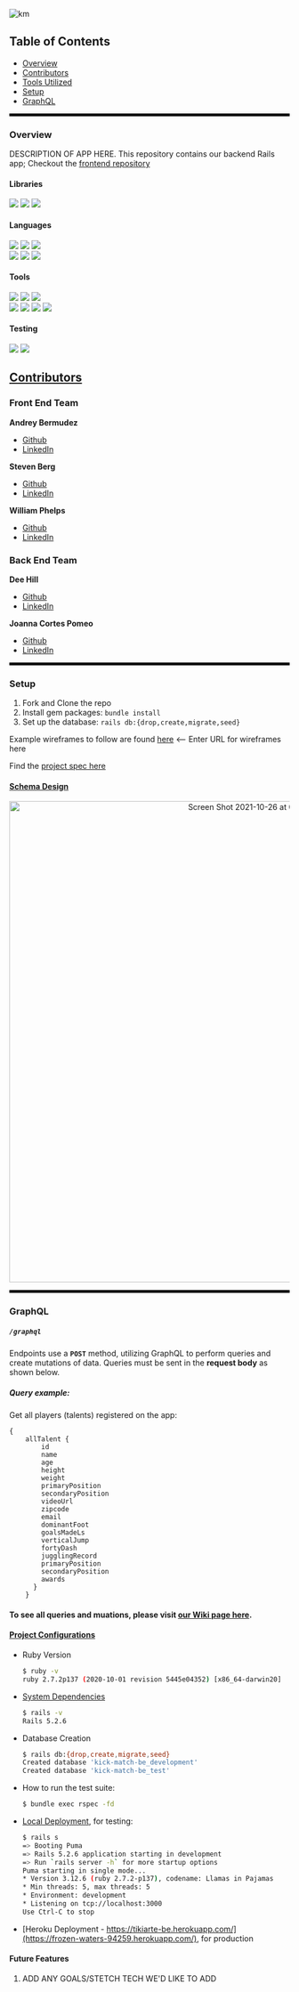![km](https://user-images.githubusercontent.com/75275648/138989326-6a61f331-e94c-4f4a-a871-4c6177995348.png)

## Table of Contents

- [Overview](#overview)
- [Contributors](#contributors)
- [Tools Utilized](#framework)
- [Setup](#setup)
- [GraphQL](#graphql)

<hr style="border:2px solid black"> </hr>

### Overview

DESCRIPTION OF APP HERE.
This repository contains our backend Rails app; Checkout the [frontend repository](https://github.com/kick-match/kick-match-fe)


#### Libraries
<p>
  <img src="https://img.shields.io/badge/react-%2320232a.svg?style=for-the-badge&logo=react&logoColor=%2361DAFB" />
  <img src="https://img.shields.io/badge/Ruby%20On%20Rails-b81818.svg?&style=for-the-badge&logo=rubyonrails&logoColor=white" />
  <img src="https://img.shields.io/badge/-ApolloGraphQL-311C87?style=for-the-badge&logo=apollo-graphql" />
</p>

#### Languages
<p>
  <img src="https://img.shields.io/badge/javascript-%23323330.svg?style=for-the-badge&logo=javascript&logoColor=%23F7DF1E" />
  <img src="https://img.shields.io/badge/css3-%231572B6.svg?style=for-the-badge&logo=css3&logoColor=white" />
  <img src="https://img.shields.io/badge/html5-%23E34F26.svg?style=for-the-badge&logo=html5&logoColor=white" /><br />
  <img src="https://img.shields.io/badge/Ruby-CC0000.svg?&style=for-the-badge&logo=ruby&logoColor=white" />
  <img src="https://img.shields.io/badge/ActiveRecord-CC0000.svg?&style=for-the-badge&logo=rubyonrails&logoColor=white" />
  <img src="https://img.shields.io/badge/-GraphQL-E10098?style=for-the-badge&logo=graphql&logoColor=white" />
</p>

#### Tools
<p>
  <img src="https://img.shields.io/badge/Git-F05032.svg?&style=for-the-badge&logo=git&logoColor=white" />
  <img src="https://img.shields.io/badge/GitHub-181717.svg?&style=for-the-badge&logo=github&logoColor=white" />
  <img src="https://img.shields.io/badge/Postman-FF6E4F.svg?&style=for-the-badge&logo=postman&logoColor=white" />
  </br>
  <img src="https://img.shields.io/badge/Heroku-430098.svg?&style=for-the-badge&logo=heroku&logoColor=white" />
  <img src="https://img.shields.io/badge/PostgreSQL-4169E1.svg?&style=for-the-badge&logo=postgresql&logoColor=white" />
  <img src="https://img.shields.io/badge/CIRCLECI-%23161616.svg?style=for-the-badge&logo=circleci&logoColor=white" />
  <img src="https://img.shields.io/badge/travisci-%232B2F33.svg?style=for-the-badge&logo=travis&logoColor=white" />
</p>

#### Testing
<p>
<img src="https://img.shields.io/badge/-cypress-%23E5E5E5?style=for-the-badge&logo=cypress&logoColor=058a5e" />
<img src="https://img.shields.io/badge/rspec-b81818.svg?&style=for-the-badge&logo=rubygems&logoColor=white" />
</p>


## <ins>Contributors</ins>
### Front End Team
**Andrey Bermudez**
- [Github](https://github.com/Andrey-1992)
- [LinkedIn](https://www.linkedin.com/in/andrey-bermudez-83318220b/)

**Steven Berg**
- [Github](https://github.com/saberg1)
- [LinkedIn](https://www.linkedin.com/in/steven-berg-7b742455/)

**William Phelps**
- [Github](https://github.com/williamphelps13)
- [LinkedIn](https://www.linkedin.com/in/williamjphelps/)

### Back End Team
**Dee Hill**
- [Github](https://github.com/deebot10)
- [LinkedIn](www.linkedin.com/in/dee-hill)

**Joanna Cortes Pomeo**
- [Github](https://github.com/JoannaCoPo)
- [LinkedIn](https://www.linkedin.com/in/joanna-cortes-pomeo-6b1a3aba/)

<hr style="border:2px solid black"> </hr>

### Setup

1. Fork and Clone the repo
2. Install gem packages: `bundle install`
3. Set up the database: `rails db:{drop,create,migrate,seed}`

Example wireframes to follow are found [here](www.time.gov) <-- Enter URL for wireframes here

Find the [project spec here](https://mod4.turing.edu/projects/capstone/)

#### [Schema Design](https://dbdiagram.io)

<p align="center">
  <img width="865" alt="Screen Shot 2021-10-26 at 09 30 01" src="https://user-images.githubusercontent.com/57773546/139141287-7d8919a4-2576-4dc1-aa56-30ca3d458d93.png">
</p>

<hr style="border:2px solid black"> </hr>

### GraphQL

##### ```/graphql```
Endpoints use a __`POST`__ method, utilizing GraphQL to perform queries and create mutations of data. Queries must be sent in the __request body__ as shown below.

##### Query example:
Get all players (talents) registered on the app:
```
{
    allTalent {
        id
        name
        age
        height
        weight
        primaryPosition
        secondaryPosition
        videoUrl
        zipcode
        email
        dominantFoot
        goalsMadeLs
        verticalJump
        fortyDash
        jugglingRecord
        primaryPosition
        secondaryPosition
        awards
      }
    }
```

#### To see all queries and muations, please visit [our Wiki page here](https://github.com/kick-match/kick-match-be/wiki/GraphQL-Enpoint).

#### <ins>Project Configurations</ins>

* Ruby Version
    ```bash
    $ ruby -v
    ruby 2.7.2p137 (2020-10-01 revision 5445e04352) [x86_64-darwin20]
    ```

* [System Dependencies](https://github.com/Bhjones45/kick-match-be/blob/main/Gemfile)
    ```bash
    $ rails -v
    Rails 5.2.6
    ```

* Database Creation
    ```bash
    $ rails db:{drop,create,migrate,seed}
    Created database 'kick-match-be_development'
    Created database 'kick-match-be_test'
    ```

* How to run the test suite:
    ```bash
    $ bundle exec rspec -fd
    ```

* [Local Deployment](http://localhost:3000), for testing:
    ```bash
    $ rails s
  => Booting Puma
  => Rails 5.2.6 application starting in development
  => Run `rails server -h` for more startup options
  Puma starting in single mode...
  * Version 3.12.6 (ruby 2.7.2-p137), codename: Llamas in Pajamas
  * Min threads: 5, max threads: 5
  * Environment: development
  * Listening on tcp://localhost:3000
  Use Ctrl-C to stop
    ```

* [Heroku Deployment - https://tikiarte-be.herokuapp.com/](https://frozen-waters-94259.herokuapp.com/), for production

#### Future Features
1. ADD ANY GOALS/STETCH TECH WE'D LIKE TO ADD
